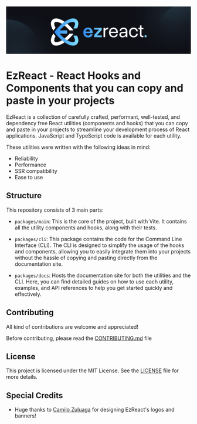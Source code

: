 ![EzReact Banner](./media/repo-header.png)

# EzReact - React Hooks and Components that you can copy and paste in your projects

EzReact is a collection of carefully crafted, performant, well-tested, and dependency free React utilities (components and hooks) that you can copy and paste in your projects to streamline your development process of React applications. JavaScript and TypeScript code is available for each utility.

These utilities were written with the following ideas in mind:

- Reliability
- Performance
- SSR compatibility
- Ease to use

## Structure

This repository consists of 3 main parts:

- `packages/main`: 
This is the core of the project, built with Vite. It contains all the utility components and hooks, along with their tests.

- `packages/cli`: 
This package contains the code for the Command Line Interface (CLI). The CLI is designed to simplify the usage of the hooks and components, allowing you to easily integrate them into your projects without the hassle of copying and pasting directly from the documentation site.

- `packages/docs`: 
Hosts the documentation site for both the utilities and the CLI. Here, you can find detailed guides on how to use each utility, examples, and API references to help you get started quickly and effectively.

## Contributing

All kind of contributions are welcome and appreciated!

Before contributing, please read the [CONTRIBUTING.md](CONTRIBUTING.md) file

## License

This project is licensed under the MIT License. See the [LICENSE](LICENSE) file for more details.

## Special Credits

- Huge thanks to [Camilo Zuluaga](https://github.com/camilo-zuluaga) for designing EzReact's logos and banners!